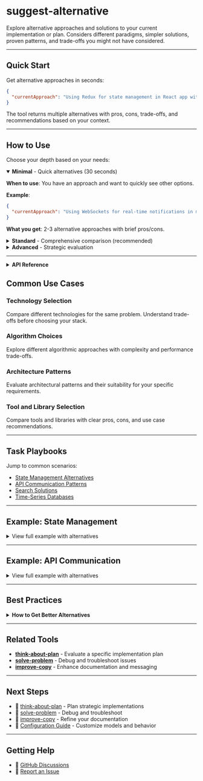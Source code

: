 # suggest-alternative

Explore alternative approaches and solutions to your current implementation or plan. Considers different paradigms, simpler solutions, proven patterns, and trade-offs you might not have considered.

---

## Quick Start

Get alternative approaches in seconds:

```json
{
  "currentApproach": "Using Redux for state management in React app with 20 components"
}
```

The tool returns multiple alternatives with pros, cons, trade-offs, and recommendations based on your context.

---

## How to Use

Choose your depth based on your needs:

<details open>
<summary><strong>Minimal</strong> - Quick alternatives (30 seconds)</summary>

**When to use**: You have an approach and want to quickly see other options.

**Example**:

```json
{
  "currentApproach": "Using WebSockets for real-time notifications in mobile app"
}
```

**What you get**: 2-3 alternative approaches with brief pros/cons.

</details>

<details>
<summary><strong>Standard</strong> - Comprehensive comparison (recommended)</summary>

**When to use**: Evaluating technology choices and need detailed trade-off analysis.

**Example**:

```json
{
  "currentApproach": "Using Elasticsearch for product search, costs $500/mo for 100k products",
  "goals": ["Reduce costs", "Maintain search quality"],
  "constraints": ["Team has SQL experience, no Elasticsearch expertise", "Budget: $100/mo"]
}
```

**What you get**:

- 3-5 detailed alternatives with descriptions
- Comprehensive pros and cons for each option
- Trade-off analysis (cost vs performance, complexity vs features)
- Clear recommendations based on your constraints
- Implementation considerations

</details>

<details>
<summary><strong>Advanced</strong> - Strategic evaluation</summary>

**When to use**: Major technology decisions with significant architectural impact.

**Example**:

```json
{
  "currentApproach": "Planning to use PostgreSQL for time-series data, 1M writes/sec, 100GB/day growth",
  "goals": [
    "Handle high write throughput",
    "Cost-effective long-term storage",
    "Fast queries on recent data"
  ],
  "constraints": ["Team knows PostgreSQL well", "Budget: $2k/mo infrastructure", "Cannot lose data"]
}
```

**What you get**:

- Comprehensive architectural alternatives (TimescaleDB, InfluxDB, ClickHouse, hybrid solutions)
- Detailed trade-off matrices (performance, cost, complexity, team expertise)
- Migration paths for each alternative
- Total cost of ownership analysis
- Scalability projections
- Risk assessment for each approach

</details>

---

<details>
<summary><strong>API Reference</strong></summary>

### Parameters

| Parameter         | Type     | Required | Description                                                            |
| ----------------- | -------- | -------- | ---------------------------------------------------------------------- |
| `currentApproach` | string   | Yes      | Your current approach or problem (50-300 words recommended)            |
| `goals`           | string[] | No       | What you're trying to achieve                                          |
| `constraints`     | string[] | No       | Limitations (budget, team skills, time, technology)                    |
| `preferredModel`  | enum     | No       | GPT model: `gpt-5`, `gpt-5-mini`, `gpt-5-nano` (default: `gpt-5-mini`) |

### Response Structure

The tool returns structured alternatives:

1. **Alternative Approaches** (typically 3-5 options)
2. **Pros and Cons** for each alternative
3. **Trade-off Analysis**
4. **Recommendations** based on your context

</details>

## Common Use Cases

### Technology Selection

Compare different technologies for the same problem. Understand trade-offs before choosing your stack.

### Algorithm Choices

Explore different algorithmic approaches with complexity and performance trade-offs.

### Architecture Patterns

Evaluate architectural patterns and their suitability for your specific requirements.

### Tool and Library Selection

Compare tools and libraries with clear pros, cons, and use case recommendations.

---

## Task Playbooks

Jump to common scenarios:

- [State Management Alternatives](#example-state-management)
- [API Communication Patterns](#example-api-communication)
- [Search Solutions](#how-to-use)
- [Time-Series Databases](#how-to-use)

---

## Example: State Management

<details>
<summary>View full example with alternatives</summary>

**Input:**

```json
{
  "currentApproach": "Using Redux for state management in React app",
  "goals": ["Global state management", "Simple developer experience"],
  "constraints": ["Small team", "Simple CRUD app", "20 components"]
}
```

**Response Summary:**

```markdown
## Alternative 1: React Context + useReducer

**Description**: Built-in React solution for global state

**Pros:**

- No external dependencies
- Simpler setup
- Smaller bundle size
- Familiar to React developers

**Cons:**

- Less DevTools support
- Manual optimization needed
- No middleware ecosystem

**Best for**: Small to medium apps, simple state logic

## Alternative 2: Zustand

**Description**: Minimal state management with hooks

**Pros:**

- Much smaller than Redux (1KB vs 45KB)
- Simpler API
- No boilerplate
- Good TypeScript support

**Cons:**

- Smaller ecosystem
- Less mature
- Fewer learning resources

**Best for**: Apps needing global state without Redux complexity

## Alternative 3: Jotai

**Description**: Atomic state management

**Pros:**

- Atomic approach prevents unnecessary re-renders
- Minimal boilerplate
- Good TypeScript support
- Built-in async support

**Cons:**

- Different mental model
- Smaller community
- Learning curve

**Best for**: Performance-critical apps

## Recommendation

For a small CRUD app with 20 components, **Zustand** or **Context + useReducer**
are likely better fits than Redux. Redux adds unnecessary complexity for your scale.

Start with Context + useReducer (zero dependencies), move to Zustand if you
need better performance or more features.
```

</details>

---

## Example: API Communication

<details>
<summary>View full example with alternatives</summary>

**Input:**

```json
{
  "currentApproach": "Using WebSockets for real-time notifications in mobile app",
  "constraints": ["Battery life is a concern", "Connection is intermittent"]
}
```

**Response Summary:**

```markdown
## Alternative 1: Server-Sent Events (SSE)

**Description**: One-way real-time updates from server

**Pros:**

- Better battery life than WebSockets
- Automatic reconnection
- Works over HTTP (simpler infrastructure)
- Simpler than WebSockets

**Cons:**

- One-way only (server → client)
- Limited browser support on older devices
- No binary data support

**Best for**: Notification/update streams where client rarely sends data

## Alternative 2: Push Notifications + Polling

**Description**: OS push notifications with occasional API polling

**Pros:**

- Excellent battery life
- Works with device in background
- Native OS integration
- Reliable delivery

**Cons:**

- Push notification setup complexity
- Polling delay for immediate updates
- Requires FCM/APNS setup

**Best for**: Mobile apps where instant updates aren't critical

## Alternative 3: HTTP Long Polling

**Description**: Client holds request open until server has data

**Pros:**

- Works everywhere (HTTP)
- Better battery than constant polling
- Simple fallback mechanism
- No special infrastructure

**Cons:**

- Higher latency than WebSockets
- More server resources
- Connection management complexity

**Best for**: Apps needing real-time updates with maximum compatibility

## Recommendation

For mobile with intermittent connectivity and battery concerns, \*\*Push Notifications

- periodic polling\*\* is likely the best approach. Use push for important updates,
  poll every 30-60 seconds when app is active.

WebSockets are overkill and drain battery. SSE is better but still drains
battery more than push notifications.
```

</details>

---

## Best Practices

<details>
<summary><strong>How to Get Better Alternatives</strong></summary>

### Describe Your Current Approach Clearly

**Good:**

```json
{
  "current_approach": "Using Elasticsearch for product search, costs $500/mo for 100k products, query time ~100ms"
}
```

**Bad:**

```json
{
  "current_approach": "Using Elasticsearch"
}
```

### 2. Include Constraints in Context

```json
{
  "context": "Budget: $100/mo, Team: 2 developers, No DevOps experience"
}
```

### 3. Mention What You've Already Considered

```json
{
  "constraints": ["Considered PostgreSQL full-text search but concerned about performance"]
}
```

</details>

---

## Related Tools

- **[think-about-plan](./think-about-plan.md)** - Evaluate a specific implementation plan
- **[solve-problem](./solve-problem.md)** - Debug and troubleshoot issues
- **[improve-copy](./improve-copy.md)** - Enhance documentation and messaging

---

## Next Steps

- 📖 [think-about-plan](./think-about-plan.md) - Plan strategic implementations
- 📖 [solve-problem](./solve-problem.md) - Debug and troubleshoot
- 📖 [improve-copy](./improve-copy.md) - Refine your documentation
- 🔧 [Configuration Guide](../configuration.md) - Customize models and behavior

---

## Getting Help

- 💬 [GitHub Discussions](https://github.com/amsv01/llm-consultants/discussions)
- 🐛 [Report an Issue](https://github.com/amsv01/llm-consultants/issues)
